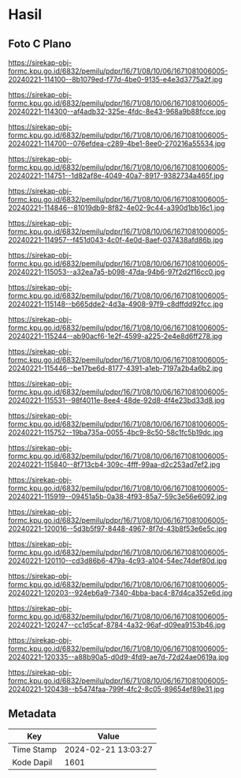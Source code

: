 # Hasil

## Foto C Plano

https://sirekap-obj-formc.kpu.go.id/6832/pemilu/pdpr/16/71/08/10/06/1671081006005-20240221-114100--8b1079ed-f77d-4be0-9135-e4e3d3775a2f.jpg

https://sirekap-obj-formc.kpu.go.id/6832/pemilu/pdpr/16/71/08/10/06/1671081006005-20240221-114300--af4adb32-325e-4fdc-8e43-968a9b88fcce.jpg

https://sirekap-obj-formc.kpu.go.id/6832/pemilu/pdpr/16/71/08/10/06/1671081006005-20240221-114700--076efdea-c289-4be1-8ee0-270216a55534.jpg

https://sirekap-obj-formc.kpu.go.id/6832/pemilu/pdpr/16/71/08/10/06/1671081006005-20240221-114751--1d82af8e-4049-40a7-8917-9382734a465f.jpg

https://sirekap-obj-formc.kpu.go.id/6832/pemilu/pdpr/16/71/08/10/06/1671081006005-20240221-114846--81019db9-8f82-4e02-9c44-a390d1bb16c1.jpg

https://sirekap-obj-formc.kpu.go.id/6832/pemilu/pdpr/16/71/08/10/06/1671081006005-20240221-114957--f451d043-4c0f-4e0d-8aef-037438afd86b.jpg

https://sirekap-obj-formc.kpu.go.id/6832/pemilu/pdpr/16/71/08/10/06/1671081006005-20240221-115053--a32ea7a5-b098-47da-94b6-97f2d2f16cc0.jpg

https://sirekap-obj-formc.kpu.go.id/6832/pemilu/pdpr/16/71/08/10/06/1671081006005-20240221-115148--b665dde2-4d3a-4908-97f9-c8dffdd92fcc.jpg

https://sirekap-obj-formc.kpu.go.id/6832/pemilu/pdpr/16/71/08/10/06/1671081006005-20240221-115244--ab90acf6-1e2f-4599-a225-2e4e8d6ff278.jpg

https://sirekap-obj-formc.kpu.go.id/6832/pemilu/pdpr/16/71/08/10/06/1671081006005-20240221-115446--be17be6d-8177-4391-a1eb-7197a2b4a6b2.jpg

https://sirekap-obj-formc.kpu.go.id/6832/pemilu/pdpr/16/71/08/10/06/1671081006005-20240221-115531--98f4011e-8ee4-48de-92d8-4f4e23bd33d8.jpg

https://sirekap-obj-formc.kpu.go.id/6832/pemilu/pdpr/16/71/08/10/06/1671081006005-20240221-115752--19ba735a-0055-4bc9-8c50-58c1fc5b19dc.jpg

https://sirekap-obj-formc.kpu.go.id/6832/pemilu/pdpr/16/71/08/10/06/1671081006005-20240221-115840--8f713cb4-309c-4fff-99aa-d2c253ad7ef2.jpg

https://sirekap-obj-formc.kpu.go.id/6832/pemilu/pdpr/16/71/08/10/06/1671081006005-20240221-115919--09451a5b-0a38-4f93-85a7-59c3e56e6092.jpg

https://sirekap-obj-formc.kpu.go.id/6832/pemilu/pdpr/16/71/08/10/06/1671081006005-20240221-120016--5d3b5f97-8448-4967-8f7d-43b8f53e6e5c.jpg

https://sirekap-obj-formc.kpu.go.id/6832/pemilu/pdpr/16/71/08/10/06/1671081006005-20240221-120110--cd3d86b6-479a-4c93-a104-54ec74def80d.jpg

https://sirekap-obj-formc.kpu.go.id/6832/pemilu/pdpr/16/71/08/10/06/1671081006005-20240221-120203--924eb6a9-7340-4bba-bac4-87d4ca352e6d.jpg

https://sirekap-obj-formc.kpu.go.id/6832/pemilu/pdpr/16/71/08/10/06/1671081006005-20240221-120247--cc1d5caf-8784-4a32-96af-d09ea9153b46.jpg

https://sirekap-obj-formc.kpu.go.id/6832/pemilu/pdpr/16/71/08/10/06/1671081006005-20240221-120335--a88b90a5-d0d9-4fd9-ae7d-72d24ae0619a.jpg

https://sirekap-obj-formc.kpu.go.id/6832/pemilu/pdpr/16/71/08/10/06/1671081006005-20240221-120438--b5474faa-799f-4fc2-8c05-89654ef89e31.jpg


## Metadata

| Key        | Value               |
| ---------- | ------------------- |
| Time Stamp | 2024-02-21 13:03:27 |
| Kode Dapil | 1601                |



